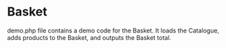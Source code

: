 # Basket

demo.php file contains a demo code for the Basket. It loads the Catalogue, adds products to the Basket, and outputs the Basket total.
